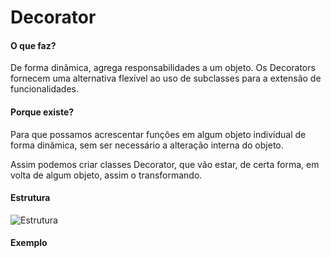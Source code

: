 # Decorator

#### O que faz?

De forma dinâmica, agrega responsabilidades a um objeto.
Os Decorators fornecem uma alternativa flexível ao uso de 
subclasses para a extensão de funcionalidades.

#### Porque existe?

Para que possamos acrescentar funções em algum objeto individual
de forma dinâmica, sem ser necessário a alteração interna do objeto.

Assim podemos criar classes Decorator, que vão estar, de certa forma,
em volta de algum objeto, assim o transformando.

#### Estrutura

![Estrutura](https://i.ibb.co/D5Y5mKp/estrutura-decorator.png)

#### Exemplo
